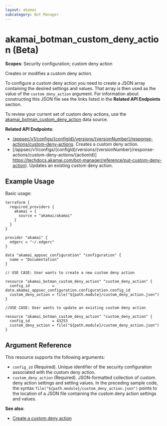 ```yaml
---
layout: akamai
subcategory: Bot Manager
---
```


# akamai_botman_custom_deny_action (Beta)

**Scopes**: Security configuration; custom deny action

Creates or modifies a custom deny action.

To configure a custom deny action you need to create a JSON array containing the desired settings and values. That array is then used as the value of the `custom_deny_action` argument. For information about constructing this JSON file see the links listed in the **Related API Endpoints** section.

To review your current set of custom deny actions, use the [akamai_botman_custom_deny_action](../data-sources/akamai_botman_custom_deny_action) data source.

**Related API Endpoints**:

- [/appsec/v1/configs/{configId}/versions/{versionNumber}/response-actions/custom-deny-actions](https://techdocs.akamai.com/bot-manager/reference/post-custom-deny-action). Creates a custom deny action.
- [/appsec/v1/configs/{configId}/versions/{versionNumber}/response-actions/custom-deny-actions/{actionId}] https://techdocs.akamai.com/bot-manager/reference/put-custom-deny-action). Updates an existing custom deny action.

## Example Usage

Basic usage:

```
terraform {
  required_providers {
    akamai = {
      source = "akamai/akamai"
    }
  }
}

provider "akamai" {
  edgerc = "~/.edgerc"
}

data "akamai_appsec_configuration" "configuration" {
  name = "Documentation"
}

// USE CASE: User wants to create a new custom deny action

resource "akamai_botman_custom_deny_action" "custom_deny_action" {
  config_id          = data.akamai_appsec_configuration.configuration.config_id
  custom_deny_action = file("${path.module}/custom_deny_action.json")
}

//USE CASE: User wants to update an existing custom deny action

resource "akamai_botman_custom_deny_action" "custom_deny_action" {
  config_id          = 43253
  custom_deny_action = file("${path.module}/custom_deny_action.json")
}
```

## Argument Reference

This resource supports the following arguments:

- `config_id` (Required). Unique identifier of the security configuration associated with the custom deny action.
- `custom_deny_action` (Required). JSON-formatted collection of custom deny action settings and setting values. In the preceding sample code, the syntax `file("${path.module}/custom_deny_action.json")` points to the location of a JSON file containing the custom deny action settings and values.

**See also**:

- [Create a custom deny action](https://techdocs.akamai.com/bot-manager/docs/create-custom-deny-action)
